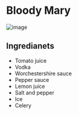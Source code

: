 # Bloody Mary

![image](https://user-images.githubusercontent.com/35531751/139215607-7340deea-eff6-4f8f-aba1-f815a9257146.png)


## Ingredianets
- Tomato juice
- Vodka
- Worchestershire sauce
- Pepper sauce
- Lemon juice
- Salt and pepper
- Ice
- Celery

